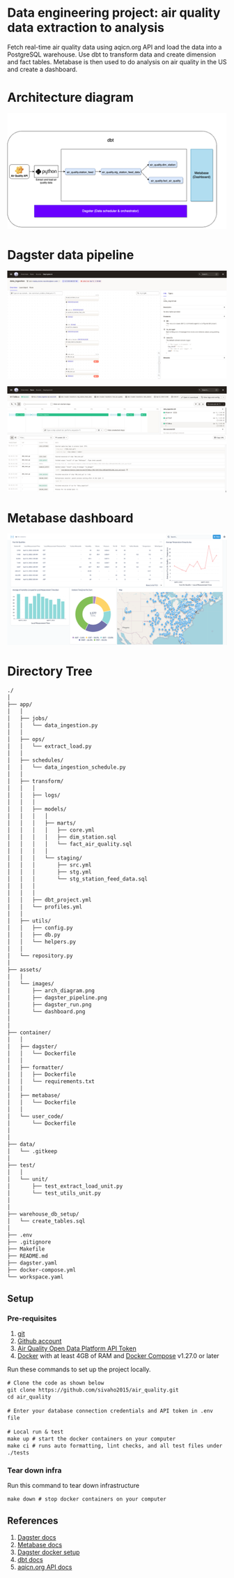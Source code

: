 # Data engineering project: air quality data extraction to analysis

Fetch real-time air quality data using aqicn.org API and load the data into a PostgreSQL warehouse. Use dbt to transform data and create dimension and fact tables.
Metabase is then used to do analysis on air quality in the US and create a dashboard.

# Architecture diagram
![Architecture](assets/images/arch_diagram.png)

# Dagster data pipeline

![Pipeline](assets/images/dagster_pipeline.png)

![Run](assets/images/dagster_run.png)

# Metabase dashboard

![Dashboard](assets/images/dashboard.png)

# Directory Tree

```
./
│
├── app/
│   │
│   ├── jobs/
│   │   └── data_ingestion.py
│   │
│   ├── ops/
│   │   └── extract_load.py
│   │
│   ├── schedules/
│   │   └── data_ingestion_schedule.py
│   │
│   ├── transform/
│   │   │
│   │   ├── logs/
│   │   │
│   │   ├── models/
│   │   │   │
│   │   │   ├── marts/
│   │   │   │   ├── core.yml
│   │   │   │   ├── dim_station.sql
│   │   │   │   └── fact_air_quality.sql
│   │   │   │
│   │   │   └── staging/
│   │   │       ├── src.yml
│   │   │       ├── stg.yml
│   │   │       └── stg_station_feed_data.sql
│   │   │
│   │   │
│   │   ├── dbt_project.yml
│   │   └── profiles.yml
│   │
│   ├── utils/
│   │   ├── config.py
│   │   ├── db.py
│   │   └── helpers.py
│   │
│   └── repository.py
│
├── assets/
│   │
│   └── images/
│       ├── arch_diagram.png
│       ├── dagster_pipeline.png
│       ├── dagster_run.png
│       └── dashboard.png
│
│
├── container/
│   │
│   ├── dagster/
│   │   └── Dockerfile
│   │
│   ├── formatter/
│   │   ├── Dockerfile
│   │   └── requirements.txt
│   │
│   ├── metabase/
│   │   └── Dockerfile
│   │
│   └── user_code/
│       └── Dockerfile
│
│
├── data/
│   └── .gitkeep
│
├── test/
│   │
│   └── unit/
│       ├── test_extract_load_unit.py
│       └── test_utils_unit.py
│
│
├── warehouse_db_setup/
│   └── create_tables.sql
│
├── .env
├── .gitignore
├── Makefile
├── README.md
├── dagster.yaml
├── docker-compose.yml
└── workspace.yaml
```

## Setup

### Pre-requisites

1. [git](https://git-scm.com/book/en/v2/Getting-Started-Installing-Git)
2. [Github account](https://github.com/)
3. [Air Quality Open Data Platform API Token](https://aqicn.org/data-platform/token/)
4. [Docker](https://docs.docker.com/engine/install/) with at least 4GB of RAM and [Docker Compose](https://docs.docker.com/compose/install/) v1.27.0 or later

Run these commands to set up the project locally.

```shell
# Clone the code as shown below
git clone https://github.com/sivaho2015/air_quality.git
cd air_quality

# Enter your database connection credentials and API token in .env file

# Local run & test
make up # start the docker containers on your computer
make ci # runs auto formatting, lint checks, and all test files under ./tests
```

### Tear down infra

Run this command to tear down infrastructure

```shell
make down # stop docker containers on your computer
```

## References

1. [Dagster docs](https://docs.dagster.io/tutorial)
2. [Metabase docs](https://www.metabase.com/learn/getting-started/getting-started.html)
3. [Dagster docker setup](https://github.com/dagster-io/dagster/tree/0.14.17/examples/deploy_docker)
4. [dbt docs](https://docs.getdbt.com/)
5. [aqicn.org API docs](https://aqicn.org/json-api/doc/)